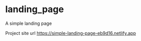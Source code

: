 # landing_page
A simple landing page 

Project site url
https://simple-landing-page-eb9d16.netlify.app
